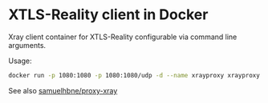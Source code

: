 # XTLS-Reality client in Docker

Xray client container for XTLS-Reality configurable via command line arguments.

Usage:
```bash
docker run -p 1080:1080 -p 1080:1080/udp -d --name xrayproxy xrayproxy "vless://client-id@domain.com:443?type=tcp&security=reality&pbk=(public-key)&fp=chrome&sni=domain.com&sid=(sid)&spx=%2F&flow=xtls-rprx-vision#config-name"
```

See also [samuelhbne/proxy-xray](https://github.com/samuelhbne/proxy-xray)
